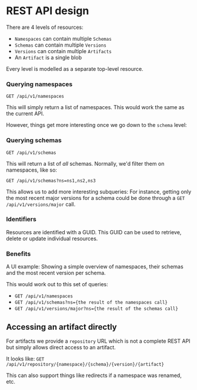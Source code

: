 # REST API design

There are 4 levels of resources:

- `Namespaces` can contain multiple `Schemas`
- `Schemas` can contain multiple `Versions`
- `Versions` can contain multiple `Artifacts`
- An `Artifact` is a single blob

Every level is modelled as a separate top-level resource.

### Querying namespaces
`GET /api/v1/namespaces`

This will simply return a list of namespaces. This would work the same as the current API.

However, things get more interesting once we go down to the `schema` level:

### Querying schemas
`GET /api/v1/schemas`

This will return a list of *all* schemas. Normally, we'd filter them on namespaces, like so:

`GET /api/v1/schemas?ns=ns1,ns2,ns3`

This allows us to add more interesting subqueries: For instance, getting only the most recent major versions for a schema could be done through a `GET /api/v1/versions/major` call.

### Identifiers
Resources are identified with a GUID. This GUID can be used to retrieve, delete or update individual resources.

### Benefits
A UI example: Showing a simple overview of namespaces, their schemas and the most recent version per schema.

This would work out to this set of queries:

* `GET /api/v1/namespaces`
* `GET /api/v1/schemas?ns={the result of the namespaces call}`
* `GET /api/v1/versions/major?ns={the result of the schemas call}`

## Accessing an artifact directly

For artifacts we provide a `repository` URL which is not a complete REST API but simply allows direct access to an artifact.

It looks like: `GET /api/v1/repository/{namespace}/{schema}/{version}/{artifact}`

This can also support things like redirects if a namespace was renamed, etc.